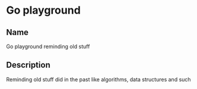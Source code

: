 # Go playground

## Name

Go playground reminding old stuff

## Description

Reminding old stuff did in the past like algorithms, data structures and such
